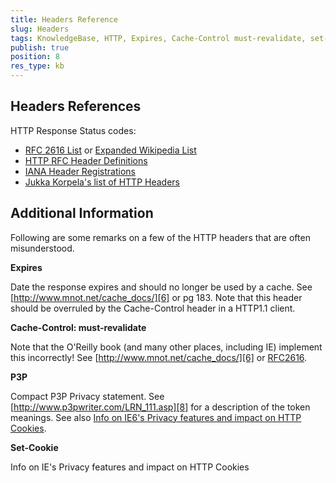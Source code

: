 ```yaml
---
title: Headers Reference
slug: Headers
tags: KnowledgeBase, HTTP, Expires, Cache-Control must-revalidate, set-cookie
publish: true
position: 8
res_type: kb
---
```


Headers References
--------------

HTTP Response Status codes: 
+ [RFC 2616 List][1] or [Expanded Wikipedia List][2]
+ [HTTP RFC Header Definitions][3]
+ [IANA Header Registrations][4]
+ [Jukka Korpela's list of HTTP Headers][5]

Additional Information
----------------------

Following are some remarks on a few of the HTTP headers that are often misunderstood.



**Expires**

Date the response expires and should no longer be used by a cache.  See [http://www.mnot.net/cache_docs/][6] or pg 183.  Note that this header should be overruled by the Cache-Control header in a HTTP1.1 client.



**Cache-Control: must-revalidate**	

Note that the O'Reilly book (and many other places, including IE) implement this incorrectly! See [http://www.mnot.net/cache_docs/][6] or [RFC2616][7].



**P3P**	

Compact P3P Privacy statement.  See [http://www.p3pwriter.com/LRN_111.asp][8] for a description of the token meanings.  See also [Info on IE6's Privacy features and impact on HTTP Cookies][9].



**Set-Cookie**	 

Info on IE's Privacy features and impact on HTTP Cookies



[1]: https://www.w3.org/Protocols/rfc2616/rfc2616-sec10.html
[2]: https://en.wikipedia.org/wiki/List_of_HTTP_status_codes
[3]: https://www.w3.org/Protocols/rfc2616/rfc2616-sec14.html
[4]: https://www.iana.org/assignments/message-headers/message-header-index.html
[5]: http://www.cs.tut.fi/~jkorpela/http.html
[6]: http://www.mnot.net/cache_docs/
[7]: http://www.faqs.org/rfcs/rfc2616.html
[8]: http://www.p3pwriter.com/LRN_111.asp
[9]: https://msdn.microsoft.com/en-us/library/ms537343.aspx

